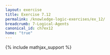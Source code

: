 ```yaml
---
layout: exercise
title: Exercise 7.12
permalink: /knowledge-logic-exercises/ex_12/
breadcrumb: 7-Logical-Agents
canonical_id: ch7ex12
home: "true"
---
```


{% include mathjax_support %}


